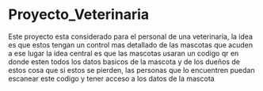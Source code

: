 # Proyecto_Veterinaria
Este proyecto esta considerado para el personal de una veterinaria, la idea es que estos tengan un control mas detallado de 
las mascotas que acuden a ese lugar la idea central es que las mascotas usaran un codigo qr en donde esten todos los datos basicos de la mascota y de los dueños de estos
cosa que si estos se pierden, las personas que lo encuentren puedan escanear este codigo y tener acceso a los datos de la mascota 
